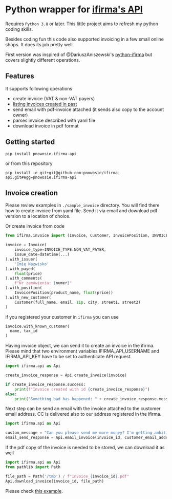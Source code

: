 # Python wrapper for [ifirma's API](https://api.ifirma.pl)

Requires `Python 3.8` or later. 
This little project aims to refresh my python coding skills.

Besides coding fun this code also supported invoicing in a few small online shops. It does its job pretty well.

First version was inspired of @DariuszAniszewski's [python-ifirma](https://github.com/DariuszAniszewski/python-ifirma) 
but covers slightly different operations.

## Features

It supports following operations
- create invoice (VAT & non-VAT payers)
- [listing invoices created in past](/sample_invoice/list_invoices.py)
- send email with pdf-invoice attached (it sends also copy to the account owner)
- parses invoice described with yaml file
- download invoice in pdf format

## Getting started

```
pip install pnowosie.ifirma-api
```

or from this repository
```
pip install -e git+git@github.com:pnowosie/ifirma-api.git#egg=pnowosie.ifirma-api
```
## Invoice creation

Please review examples in `./sample_invoice` directory. You will find there how to create invoice from yaml file. 
Send it via email and download pdf version to a location of choice.

Or create invoice from code

```python
from ifirma.invoice import (Invoice, Customer, InvoicePosition, INVOICE_TYPE)

invoice = Invoice(
    invoice_type=INVOICE_TYPE.NON_VAT_PAYER,
    issue_date=datetime(...)
).with_issuer(
    'Imię Nazwisko'
).with_payed(
    float(price)
).with_comments(
    f"Nr zamówienia: {numer}"
).with_position(
    InvoicePosition(product_name, float(price))
).with_new_customer(
    Customer(full_name, email, zip, city, street1, street2)
)
```

if you registered your customer in `ifirma` you can use
```python
invoice.with_known_customer(
  name, tax_id
)
```

Having invoice object, we can send it to create an invoice in the ifirma. Please mind that two environment variables
IFIRMA_API_USERNAME and IFIRMA_API_KEY have to be set to authenticate API request.
```python
import ifirma.api as Api

create_invoice_response = Api.create_invoice(invoice)

if create_invoice_response.success:
    print(f"Invoice created with id {create_invoice_response}")
else:
    print("Something bad has happened: " + create_invoice_response.message)
```

Next step can be send an email with the invoice attached to the customer email address. CC is delivered also to our
address registered in the ifirma.

```python
import ifirma.api as Api

custom_message = "Can you please send me more money? I'm getting ambitious vacation plans!"
email_send_response = Api.email_invoice(invoice_id, customer_email_address, custom_message)
```

If the pdf copy of the invoice is needed to be stored, we can download it as well

```python
import ifirma.api as Api
from pathlib import Path

file_path = Path('/tmp') / f"invoice_{invoice_id}.pdf"
Api.download_invoice(invoice_id, file_path)
```

Please check [this example](https://github.com/pnowosie/ifirma-api/blob/main/sample_invoice/main.py).

